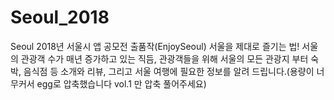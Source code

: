 # Seoul_2018
Seoul
2018년 서울시 앱 공모전 출품작(EnjoySeoul)
서울을 제대로 즐기는 법! 
서울의 관광객 수가 매년 증가하고 있는 직듬, 관광객들을 위해 서울의 모든 관광지 부터 숙박, 음식점 등 소개와 리뷰, 그리고 서울 여행에 필요한 정보를 알려 드립니다.(용량이 너무커서 egg로 압축했습니다 vol.1 만 압축 풀어주세요)


